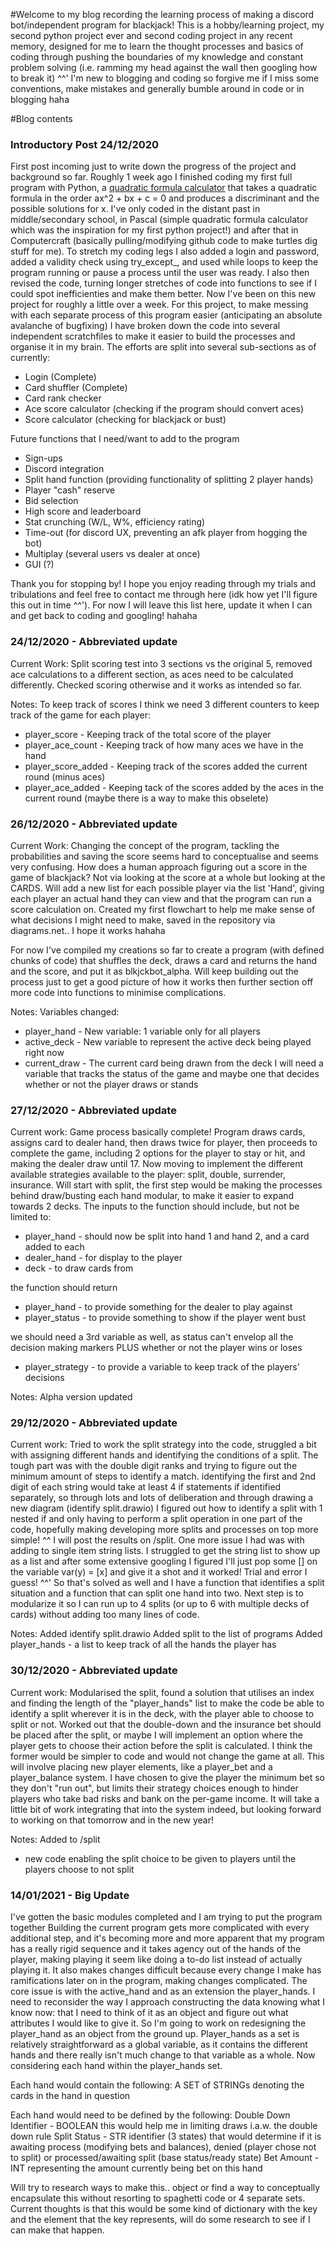 #Welcome to my blog recording the learning process of making a discord bot/independent program for blackjack! This is a hobby/learning project, my second python project ever and second coding project in any recent memory, designed for me to learn the thought processes and basics of coding through pushing the boundaries of my knowledge and constant problem solving (i.e. ramming my head against the wall then googling how to break it) ^^' I'm new to blogging and coding so forgive me if I miss some conventions, make mistakes and generally bumble around in code or in blogging haha

#Blog contents
### Introductory Post 24/12/2020
First post incoming just to write down the progress of the project and background so far. Roughly 1 week ago I finished coding my first full program with Python, a [quadratic formula calculator](https://github.com/justinchwoo/quadcalc) that takes a quadratic formula in the order ax^2 + bx + c = 0 and produces a discriminant and the possible solutions for x. I've only coded in the distant past in middle/secondary school, in Pascal (simple quadratic formula calculator which was the inspiration for my first python project!) and after that in Computercraft (basically pulling/modifying github code to make turtles dig stuff for me). To stretch my coding legs I also added a login and password, added a validity check using try_except_, and used while loops to keep the program running or pause a process until the user was ready. I also then revised the code, turning longer stretches of code into functions to see if I could spot inefficienties and make them better. Now I've been on this new project for roughly a little over a week. For this project, to make messing with each separate process of this program easier (anticipating an absolute avalanche of bugfixing) I have broken down the code into several independent scratchfiles to make it easier to build the processes and organise it in my brain. The efforts are split into several sub-sections as of currently:
- Login (Complete)
- Card shuffler (Complete)
- Card rank checker
- Ace score calculator (checking if the program should convert aces)
- Score calculator (checking for blackjack or bust)

Future functions that I need/want to add to the program
- Sign-ups
- Discord integration
- Split hand function (providing functionality of splitting 2 player hands)
- Player "cash" reserve
- Bid selection
- High score and leaderboard
- Stat crunching (W/L, W%, efficiency rating)
- Time-out (for discord UX, preventing an afk player from hogging the bot)
- Multiplay (several users vs dealer at once)
- GUI (?)

Thank you for stopping by! I hope you enjoy reading through my trials and tribulations and feel free to contact me through here (idk how yet I'll figure this out in time ^^'). For now I will leave this list here, update it when I can and get back to coding and googling! hahaha

### 24/12/2020 - Abbreviated update
Current Work: 
Split scoring test into 3 sections vs the original 5, removed ace calculations to a different section, as aces need to be calculated differently. Checked scoring otherwise and it works as intended so far. 

Notes: 
To keep track of scores I think we need 3 different counters to keep track of the game for each player:
- player_score - Keeping track of the total score of the player 
- player_ace_count - Keeping track of how many aces we have in the hand
- player_score_added - Keeping track of the scores added the current round (minus aces)
- player_ace_added - Keeping tack of the scores added by the aces in the current round (maybe there is a way to make this obselete)

### 26/12/2020 - Abbreviated update
Current Work: 
Changing the concept of the program, tackling the probabilities and saving the score seems hard to conceptualise and seems very confusing. How does a human approach figuring out a score in the game of blackjack? Not via looking at the score at a whole but looking at the CARDS. Will add a new list for each possible player via the list 'Hand', giving each player an actual hand they can view and that the program can run a score calculation on. Created my first flowchart to help me make sense of what decisions I might need to make, saved in the repository via diagrams.net.. I hope it works hahaha

For now I've compiled my creations so far to create a program (with defined chunks of code) that shuffles the deck, draws a card and returns the hand and the score, and put it as blkjckbot_alpha. Will keep building out the process just to get a good picture of how it works then further section off more code into functions to minimise complications. 

Notes:
Variables changed: 
- player_hand - New variable: 1 variable only for all players
- active_deck - New variable to represent the active deck being played right now
- current_draw - The current card being drawn from the deck
I will need a variable that tracks the status of the game and maybe one that decides whether or not the player draws or stands

### 27/12/2020 - Abbreviated update
Current work:
Game process basically complete! Program draws cards, assigns card to dealer hand, then draws twice for player, then proceeds to complete the game, including 2 options for the player to stay or hit, and making the dealer draw until 17. Now moving to implement the different available strategies available to the player: split, double, surrender, insurance. Will start with split, the first step would be making the processes behind draw/busting each hand modular, to make it easier to expand towards 2 decks. The inputs to the function should include, but not be limited to:
- player_hand - should now be split into hand 1 and hand 2, and a card added to each
- dealer_hand - for display to the player
- deck - to draw cards from

the function should return
- player_hand - to provide something for the dealer to play against
- player_status - to provide something to show if the player went bust

we should need a 3rd variable as well, as status can't envelop all the decision making markers PLUS whether or not the player wins or loses
- player_strategy - to provide a variable to keep track of the players' decisions

Notes:
Alpha version updated

### 29/12/2020 - Abbreviated update
Current work:
Tried to work the split strategy into the code, struggled a bit with assigning different hands and identifying the conditions of a split. The tough part was with the double digit ranks and trying to figure out the minimum amount of steps to identify a match. identifying the first and 2nd digit of each string would take at least 4 if statements if identified separately, so through lots and lots of deliberation and through drawing a new diagram (identify split.drawio) I figured out how to identify a split with 1 nested if and only having to perform a split operation in one part of the code, hopefully making developing more splits and processes on top more simple! ^^ I will post the results on /split. One more issue I had was with adding to single item string lists. I struggled to get the string list to show up as a list and after some extensive googling I figured I'll just pop some [] on the variable var(y) = [x] and give it a shot and it worked! Trial and error I guess! ^^' So that's solved as well and I have a function that identifies a split situation and a function that can split one hand into two. Next step is to modularize it so I can run up to 4 splits (or up to 6 with multiple decks of cards) without adding too many lines of code. 

Notes:
Added identify split.drawio
Added split to the list of programs
Added player_hands - a list to keep track of all the hands the player has

### 30/12/2020 - Abbreviated update
Current work:
Modularised the split, found a solution that utilises an index and finding the length of the "player_hands" list to make the code be able to identify a split wherever it is in the deck, with the player able to choose to split or not. Worked out that the double-down and the insurance bet should be placed after the split, or maybe I will implement an option where the player gets to choose their action before the split is calculated. I think the former would be simpler to code and would not change the game at all. This will involve placing new player elements, like a player_bet and a player_balance system. I have chosen to give the player the minimum bet so they don't "run out", but limits their strategy choices enough to hinder players who take bad risks and bank on the per-game income. It will take a little bit of work integrating that into the system indeed, but looking forward to working on that tomorrow and in the new year!

Notes:
Added to /split
- new code enabling the split choice to be given to players until the players choose to not split

### 14/01/2021 - Big Update
I've gotten the basic modules completed and I am trying to put the program together Building the current program gets more complicated with every additional step, and it's becoming more and more apparent that my program has a really rigid sequence and it takes agency out of the hands of the player, making playing it seem like doing a to-do list instead of actually playing it. It also makes changes difficult because every change I make has ramifications later on in the program, making changes complicated. The core issue is with the active_hand and as an extension the player_hands. I need to reconsider the way I approach constructing the data knowing what I know now: that I need to think of it as an object and figure out what attributes I would like to give it. So I'm going to work on redesigning the player_hand as an object from the ground up. Player_hands as a set is relatively straightforward as a global variable, as it contains the different hands and there really isn't much change to that variable as a whole. Now considering each hand within the player_hands set. 

Each hand would contain the following:
A SET of STRINGs denoting the cards in the hand in question

Each hand would need to be defined by the following:
Double Down Identifier - BOOLEAN this would help me in limiting draws i.a.w. the double down rule
Split Status - STR identifier (3 states) that would determine if it is awaiting process (modifying bets and balances), denied (player chose not to split) or processed/awaiting split (base status/ready state)
Bet Amount - INT representing the amount currently being bet on this hand

Will try to research ways to make this.. object or find a way to conceptually encapsulate this without resorting to spaghetti code or 4 separate sets. Current thoughts is that this would be some kind of dictionary with the key and the element that the key represents, will do some research to see if I can make that happen.

